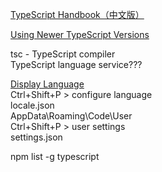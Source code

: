 [TypeScript Handbook（中文版）](https://zhongsp.gitbooks.io/typescript-handbook/content/)

[Using Newer TypeScript Versions](https://code.visualstudio.com/docs/languages/typescript#_using-newer-typescript-versions)

tsc - TypeScript compiler  
TypeScript language service???  

[Display Language](https://code.visualstudio.com/docs/getstarted/locales)  
Ctrl+Shift+P > configure language  
locale.json  
AppData\Roaming\Code\User  
Ctrl+Shift+P > user settings  
settings.json

 npm list -g typescript  
 
 
